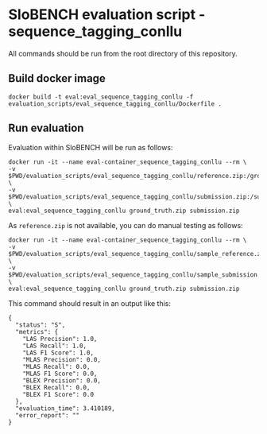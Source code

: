 # SloBENCH evaluation script - sequence_tagging_conllu

All commands should be run from the root directory of this repository.

## Build docker image 
```
docker build -t eval:eval_sequence_tagging_conllu -f evaluation_scripts/eval_sequence_tagging_conllu/Dockerfile .
```

## Run evaluation 

Evaluation within SloBENCH will be run as follows:

```
docker run -it --name eval-container_sequence_tagging_conllu --rm \
-v $PWD/evaluation_scripts/eval_sequence_tagging_conllu/reference.zip:/ground_truth.zip \
-v $PWD/evaluation_scripts/eval_sequence_tagging_conllu/submission.zip:/submission.zip \
eval:eval_sequence_tagging_conllu ground_truth.zip submission.zip
```

As `reference.zip` is not available, you can do manual testing as follows:


```
docker run -it --name eval-container_sequence_tagging_conllu --rm \
-v $PWD/evaluation_scripts/eval_sequence_tagging_conllu/sample_reference.zip:/ground_truth.zip \
-v $PWD/evaluation_scripts/eval_sequence_tagging_conllu/sample_submission.zip:/submission.zip \
eval:eval_sequence_tagging_conllu ground_truth.zip submission.zip
```

This command should result in an output like this:


```
{
  "status": "S",
  "metrics": {
    "LAS Precision": 1.0,
    "LAS Recall": 1.0,
    "LAS F1 Score": 1.0,
    "MLAS Precision": 0.0,
    "MLAS Recall": 0.0,
    "MLAS F1 Score": 0.0,
    "BLEX Precision": 0.0,
    "BLEX Recall": 0.0,
    "BLEX F1 Score": 0.0
  },
  "evaluation_time": 3.410189,
  "error_report": ""
}
```